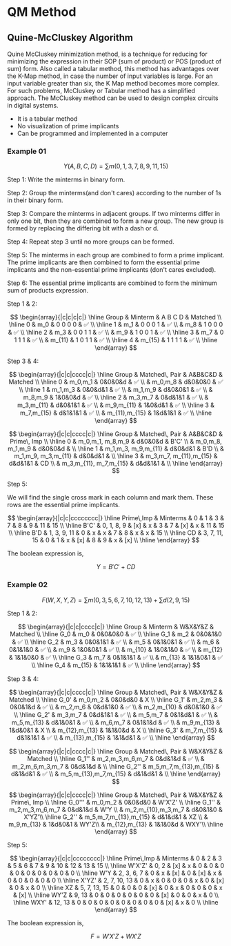 # QM Method

## Quine-McCluskey Algorithm

Quine McCluskey minimization method, is a technique for reducing for minimizing the expression in their SOP (sum of product) or POS (product of sum) form. Also called a tabular method, this method has advantages over the K-Map method, in case the number of input variables is large. For an input variable greater than six, the K Map method becomes more complex. For such problems, McCluskey or Tabular method has a simplified approach. The McCluskey method can be used to design complex circuits in digital systems.

* It is a tabular method
* No visualization of prime implicants
* Can be programmed and implemented in a computer

### Example 01

$$
Y(A,B,C,D) = \sum m(0, 1, 3, 7, 8, 9, 11, 15)
$$

Step 1: Write the minterms in binary form.

Step 2: Group the minterms(and don't cares) according to the number of 1s in their binary form.

Step 3: Compare the minterms in adjacent groups. If two minterms differ in only one bit, then they are combined to form a new group. The new group is formed by replacing the differing bit with a dash or d.

Step 4: Repeat step 3 until no more groups can be formed.

Step 5: The minterms in each group are combined to form a prime implicant. The prime implicants are then combined to form the essential prime implicants and the non-essential prime implicants (don't cares excluded).

Step 6: The essential prime implicants are combined to form the minimum sum of products expression.

Step 1 & 2:

$$
\begin{array}{|c|c|c|c|}
\hline
Group & Minterm & A B C D & Matched \\
\hline
0 & m_0 & 0 0 0 0 & ✅ \\
\hline
1 & m_1 & 0 0 0 1  & ✅ \\
& m_8 & 1 0 0 0 & ✅ \\
\hline
2 & m_3 & 0 0 1 1 & ✅ \\
& m_9 & 1 0 0 1 & ✅ \\
\hline
3 & m_7 & 0 1 1 1 & ✅ \\
& m_{11} & 1 0 1 1 & ✅ \\
\hline
4 & m_{15} & 1 1 1 1 & ✅ \\
\hline
\end{array}
$$


Step 3 & 4:

$$
\begin{array}{|c|c|cccc|c|}
\hline
Group & Matched\, Pair & A&B&C&D & Matched \\
\hline
0 & m_0,m_1 & 0&0&0&d & ✅ \\
& m_0,m_8 & d&0&0&0 & ✅ \\
\hline
1 & m_1,m_3 & 0&0&d&1 & ✅ \\
& m_1,m_9 & d&0&0&1 & ✅ \\
& m_8,m_9 & 1&0&0&d & ✅ \\
\hline
2 & m_3,m_7 & 0&d&1&1 & ✅ \\
& m_3,m_{11} & d&0&1&1 & ✅ \\
& m_9,m_{11} & 1&0&d&1 & ✅ \\
\hline
3 & m_7,m_{15} & d&1&1&1 & ✅ \\
& m_{11},m_{15} & 1&d&1&1 & ✅ \\
\hline
\end{array}
$$

$$
\begin{array}{|c|c|cccc|c|}
\hline
Group & Matched\, Pair & A&B&C&D & Prime\, Imp \\
\hline
0 & m_0,m_1, m_8,m_9 & d&0&0&d & B'C' \\
& m_0,m_8, m_1,m_9 & d&0&0&d & \\
\hline
1 & m_1,m_3, m_9,m_{11} & d&0&d&1 & B'D \\
& m_1,m_9, m_3,m_{11} & d&0&d&1 & \\
\hline
3 & m_3,m_7, m_{11},m_{15} & d&d&1&1 & CD \\
& m_3,m_{11}, m_7,m_{15} & d&d&1&1 & \\
\hline
\end{array}
$$

Step 5:

We will find the single cross mark in each column and mark them. These rows are the essential prime implicants.

$$
\begin{array}{|c|c|cccccccc|}
\hline
Prime\,Imp & Minterms & 0 & 1 & 3 & 7 & 8 & 9 & 11 & 15 \\
\hline
B'C' & 0, 1, 8, 9 & [x] & x & 3 & 7 & [x] & x & 11 & 15 \\
\hline
B'D & 1, 3, 9, 11 & 0 & x & x & 7 & 8 & x & x & 15 \\
\hline
CD & 3, 7, 11, 15 & 0 & 1 & x & [x] & 8 & 9 & x & [x] \\
\hline
\end{array}
$$

The boolean expression is,

$$
Y = B'C' + CD
$$

### Example 02

$$
F(W,X,Y,Z) = \sum m(0, 3, 5, 6, 7, 10, 12, 13) + \sum d(2, 9, 15)
$$

Step 1 & 2:

$$
\begin{array}{|c|c|cccc|c|}
\hline
Group & Minterm & W&X&Y&Z & Matched \\
\hline
G_0 & m_0 & 0&0&0&0 & ✅ \\
\hline
G_1 & m_2 & 0&0&1&0 & ✅ \\
\hline
G_2 & m_3 & 0&0&1&1 & ✅ \\
& m_5 & 0&1&0&1 & ✅ \\
& m_6 & 0&1&1&0 & ✅ \\
& m_9 & 1&0&0&1 & ✅ \\
& m_{10} & 1&0&1&0 & ✅ \\
& m_{12} & 1&1&0&0 & ✅ \\
\hline
G_3 & m_7 & 0&1&1&1 & ✅ \\
& m_{13} & 1&1&0&1 & ✅ \\
\hline
G_4 & m_{15} & 1&1&1&1 & ✅ \\
\hline
\end{array}
$$

Step 3 & 4:

$$
\begin{array}{|c|c|cccc|c|}
\hline
Group & Matched\, Pair & W&X&Y&Z & Matched \\
\hline
G_0' & m_0,m_2 & 0&0&d&0 & X \\
\hline
G_1' & m_2,m_3 & 0&0&1&d & ✅ \\
& m_2,m_6 & 0&d&1&0 & ✅ \\
& m_2,m_{10} & d&0&1&0 & ✅ \\
\hline
G_2' & m_3,m_7 & 0&d&1&1 & ✅ \\
& m_5,m_7 & 0&1&d&1 & ✅ \\
& m_5,m_{13} & d&1&0&1 & ✅ \\
& m_6,m_7 & 0&1&1&d & ✅ \\
& m_9,m_{13} & 1&d&0&1 & X \\
& m_{12},m_{13} & 1&1&0&d & X \\
\hline
G_3' & m_7,m_{15} & d&1&1&1 & ✅ \\
& m_{13},m_{15} & 1&1&d&1 & ✅ \\
\hline
\end{array}
$$

$$
\begin{array}{|c|c|cccc|c|}
\hline
Group & Matched\, Pair & W&X&Y&Z & Matched \\
\hline
G_1'' & m_2,m_3,m_6,m_7 & 0&d&1&d & ✅ \\
& m_2,m_6,m_3,m_7 & 0&d&1&d & \\
\hline
G_2'' & m_5,m_7,m_{13},m_{15} & d&1&d&1 & ✅ \\
& m_5,m_{13},m_7,m_{15} & d&1&d&1 & \\
\hline
\end{array}
$$

$$
\begin{array}{|c|c|cccc|c|}
\hline
Group & Matched\, Pair & W&X&Y&Z & Prime\, Imp \\
\hline
G_0''' & m_0,m_2 & 0&0&d&0 & W'X'Z' \\
\hline
G_1'' & m_2,m_3,m_6,m_7 & 0&d&1&d & W'Y \\
& m_2,m_{10},m_3,m_7 & d&0&1&0 & X'YZ'\\
\hline
G_2'' & m_5,m_7,m_{13},m_{15} & d&1&d&1 & XZ \\
& m_9,m_{13} & 1&d&0&1 & WY'Z\\
& m_{12},m_{13} & 1&1&0&d & WXY'\\
\hline
\end{array}
$$

Step 5:

$$
\begin{array}{|c|c|cccccccc|}
\hline
Prime\,Imp & Minterms & 0 & 2 & 3 & 5 & 6 & 7 & 9 & 10 & 12 & 13 & 15 \\
\hline
W'X'Z' & 0, 2 & [x] & x & 0 & 0 & 0 & 0 & 0 & 0 & 0 & 0 & 0 \\
\hline
W'Y & 2, 3, 6, 7 & 0 & x & [x] & 0 & [x] & x & 0 & 0 & 0 & 0 & 0 \\
\hline
X'YZ' & 2, 7, 10, 13 & 0 & x & 0 & 0 & 0 & x & 0 & [x] & 0 & x & 0 \\
\hline
XZ & 5, 7, 13, 15 & 0 & 0 & 0 & [x] & 0 & x & 0 & 0 & 0 & x & [x] \\
\hline
WY'Z & 9, 13 & 0 & 0 & 0 & 0 & 0 & 0 & [x] & 0 & 0 & x & 0 \\
\hline
WXY' & 12, 13 & 0 & 0 & 0 & 0 & 0 & 0 & 0 & 0 & [x] & x & 0 \\
\hline
\end{array}
$$

The boolean expression is,

$$
F = W'X'Z + WX'Z
$$

